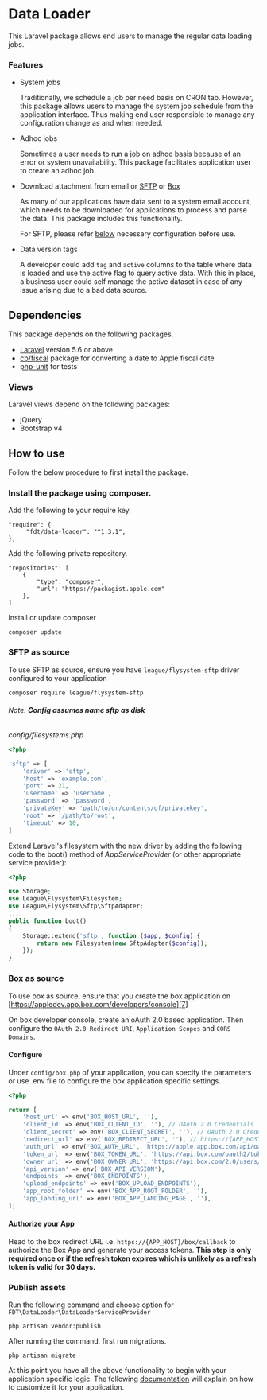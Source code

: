 Data Loader
===========

This Laravel package allows end users to manage the regular data loading jobs.

### Features

- System jobs

  Traditionally, we schedule a job per need basis on CRON tab. However, this package allows users to manage the system
  job schedule from the application interface. Thus making end user responsible to manage any configuration change as
  and when needed.

- Adhoc jobs

  Sometimes a user needs to run a job on adhoc basis because of an error or system unavailability. This package
  facilitates application user to create an adhoc job.

- Download attachment from email or [SFTP][1] or [Box][5]

  As many of our applications have data sent to a system email account, which needs to be downloaded for applications
  to process and parse the data. This package includes this functionality.

  For SFTP, please refer [below][1] necessary configuration before use.

- Data version tags

  A developer could add `tag` and `active` columns to the table where data is loaded and use the active flag to query
  active data. With this in place, a business user could self manage the active dataset in case of any issue arising
  due to a bad data source.

## Dependencies

This package depends on the following packages.

- [Laravel][2] version 5.6 or above
- [cb/fiscal][3] package for converting a date to Apple fiscal date
- [php-unit][4] for tests

### Views

Laravel views depend on the following packages:

- jQuery
- Bootstrap v4

## How to use

Follow the below procedure to first install the package.

### Install the package using composer.

Add the following to your require key.
```
"require": {
     "fdt/data-loader": "^1.3.1",
},
```

Add the following private repository.
```
"repositories": [
    {
        "type": "composer",
        "url": "https://packagist.apple.com"
    },
]
```

Install or update composer
```
composer update
```

### SFTP as source

To use SFTP as source, ensure you have `league/flysystem-sftp` driver configured to your application

```
composer require league/flysystem-sftp
```

###### Note: **Config assumes name sftp as disk**
_config/filesystems.php_

```php
<?php

'sftp' => [
    'driver' => 'sftp',
    'host' => 'example.com',
    'port' => 21,
    'username' => 'username',
    'password' => 'password',
    'privateKey' => 'path/to/or/contents/of/privatekey',
    'root' => '/path/to/root',
    'timeout' => 10,
]
```

Extend Laravel's filesystem with the new driver by adding the following code to the boot() method of _AppServiceProvider_ (or other appropriate service provider):

```php
<?php

use Storage;
use League\Flysystem\Filesystem;
use League\Flysystem\Sftp\SftpAdapter;
...
public function boot()
{
    Storage::extend('sftp', function ($app, $config) {
        return new Filesystem(new SftpAdapter($config));
    });
}
```

### Box as source

To use box as source, ensure that you create the box application on [https://appledev.app.box.com/developers/console][7]

On box developer console, create an oAuth 2.0 based application. Then configure the `OAuth 2.0 Redirect URI`,
`Application Scopes` and `CORS Domains`.

#### Configure

Under `config/box.php` of your application, you can specify the parameters or use .env file to
configure the box application specific settings.

```php
<?php

return [
    'host_url' => env('BOX_HOST_URL', ''),
    'client_id' => env('BOX_CLIENT_ID', ''), // OAuth 2.0 Credentials
    'client_secret' => env('BOX_CLIENT_SECRET', ''), // OAuth 2.0 Credentials
    'redirect_url' => env('BOX_REDIRECT_URL', ''), // https://{APP_HOST}/box/callback
    'auth_url' => env('BOX_AUTH_URL', 'https://apple.app.box.com/api/oauth2/authorize'),
    'token_url' => env('BOX_TOKEN_URL', 'https://api.box.com/oauth2/token'),
    'owner_url' => env('BOX_OWNER_URL', 'https://api.box.com/2.0/users/me'),
    'api_version' => env('BOX_API_VERSION'),
    'endpoints' => env('BOX_ENDPOINTS'),
    'upload_endpoints' => env('BOX_UPLOAD_ENDPOINTS'),
    'app_root_folder' => env('BOX_APP_ROOT_FOLDER', ''),
    'app_landing_url' => env('BOX_APP_LANDING_PAGE', ''),
];
```

#### Authorize your App

Head to the box redirect URL i.e. `https://{APP_HOST}/box/callback` to authorize the Box App and generate your
access tokens. **This step is only required once or if the refresh token expires which is unlikely as a refresh token is
valid for 30 days.**

### Publish assets

Run the following command and choose option for `FDT\DataLoader\DataLoaderServiceProvider`

```
php artisan vendor:publish
```

After running the command, first run migrations.

```
php artisan migrate
```

At this point you have all the above functionality to begin with your application specific logic. The following
[documentation][6] will explain on how to customize it for your application.

[1]: #sftp-as-source
[2]: https://packagist.org/packages/laravel/framework
[3]: https://packagist.apple.com/packages/cb/fiscal
[4]: https://packagist.org/packages/phpunit/phpunit
[5]: #box-as-source
[6]: example/Readme.md
[7]: https://appledev.app.box.com/developers/console
